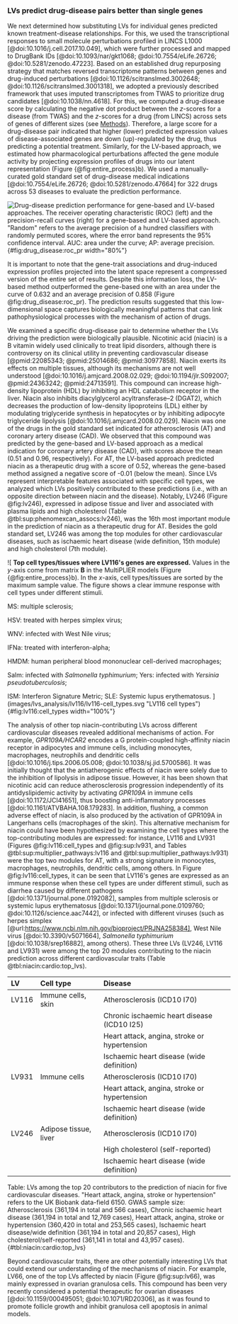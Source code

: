 ### LVs predict drug-disease pairs better than single genes

We next determined how substituting LVs for individual genes predicted known treatment-disease relationships.
For this, we used the transcriptional responses to small molecule perturbations profiled in LINCS L1000 [@doi:10.1016/j.cell.2017.10.049], which were further processed and mapped to DrugBank IDs [@doi:10.1093/nar/gkt1068; @doi:10.7554/eLife.26726; @doi:10.5281/zenodo.47223].
Based on an established drug repurposing strategy that matches reversed transcriptome patterns between genes and drug-induced perturbations [@doi:10.1126/scitranslmed.3002648; @doi:10.1126/scitranslmed.3001318], we adopted a previously described framework that uses imputed transcriptomes from TWAS to prioritize drug candidates [@doi:10.1038/nn.4618].
For this, we computed a drug-disease score by calculating the negative dot product between the $z$-scores for a disease (from TWAS) and the $z$-scores for a drug (from LINCS) across sets of genes of different sizes (see [Methods](#sec:methods:drug)).
Therefore, a large score for a drug-disease pair indicated that higher (lower) predicted expression values of disease-associated genes are down (up)-regulated by the drug, thus predicting a potential treatment.
Similarly, for the LV-based approach, we estimated how pharmacological perturbations affected the gene module activity by projecting expression profiles of drugs into our latent representation (Figure {@fig:entire_process}b).
We used a manually-curated gold standard set of drug-disease medical indications [@doi:10.7554/eLife.26726; @doi:10.5281/zenodo.47664] for 322 drugs across 53 diseases to evaluate the prediction performance.


![
**Drug-disease prediction performance for gene-based and LV-based approaches.**
The receiver operating characteristic (ROC) (left) and the precision-recall curves (right) for a gene-based and LV-based approach.
"Random" refers to the average precision of a hundred classifiers with randomly permuted scores, where the error band represents the 95% confidence interval.
AUC: area under the curve; AP: average precision.
](images/drug_disease_prediction/roc_pr_curves.svg "ROC-PR curves for drug-disease prediction"){#fig:drug_disease:roc_pr width="80%"}


It is important to note that the gene-trait associations and drug-induced expression profiles projected into the latent space represent a compressed version of the entire set of results.
Despite this information loss, the LV-based method outperformed the gene-based one with an area under the curve of 0.632 and an average precision of 0.858 (Figure @fig:drug_disease:roc_pr).
The prediction results suggested that this low-dimensional space captures biologically meaningful patterns that can link pathophysiological processes with the mechanism of action of drugs.


We examined a specific drug-disease pair to determine whether the LVs driving the prediction were biologically plausible.
Nicotinic acid (niacin) is a B vitamin widely used clinically to treat lipid disorders, although there is controversy on its clinical utility in preventing cardiovascular disease [@pmid:22085343; @pmid:25014686; @pmid:30977858].
Niacin exerts its effects on multiple tissues, although its mechanisms are not well understood [@doi:10.1016/j.amjcard.2008.02.029; @doi:10.1194/jlr.S092007; @pmid:24363242; @pmid:24713591].
This compound can increase high-density lipoprotein (HDL) by inhibiting an HDL catabolism receptor in the liver.
Niacin also inhibits diacylglycerol acyltransferase–2 (DGAT2), which decreases the production of low-density lipoproteins (LDL) either by modulating triglyceride synthesis in hepatocytes or by inhibiting adipocyte triglyceride lipolysis [@doi:10.1016/j.amjcard.2008.02.029].
Niacin was one of the drugs in the gold standard set indicated for atherosclerosis (AT) and coronary artery disease (CAD).
We observed that this compound was predicted by the gene-based and LV-based approach as a medical indication for coronary artery disease (CAD), with scores above the mean (0.51 and 0.96, respectively).
For AT, the LV-based approach predicted niacin as a therapeutic drug with a score of 0.52, whereas the gene-based method assigned a negative score of -0.01 (below the mean).
Since LVs represent interpretable features associated with specific cell types, we analyzed which LVs positively contributed to these predictions (i.e., with an opposite direction between niacin and the disease).
Notably, LV246 (Figure @fig:lv246), expressed in adipose tissue and liver and associated with plasma lipids and high cholesterol (Table @tbl:sup:phenomexcan_assocs:lv246), was the 16th most important module in the prediction of niacin as a therapeutic drug for AT.
Besides the gold standard set, LV246 was among the top modules for other cardiovascular diseases, such as ischaemic heart disease (wide definition, 15th module) and high cholesterol (7th module).

![
**Top cell types/tissues where LV116's genes are expressed.**
Values in the $y$-axis come from matrix $\mathbf{B}$ in the MultiPLIER models (Figure {@fig:entire_process}b).
In the $x$-axis, cell types/tissues are sorted by the maximum sample value.
The figure shows a clear immune response with cell types under different stimuli.
<!-- https://trace.ncbi.nlm.nih.gov/Traces/sra/?study=SRP045500 -->
MS: multiple sclerosis;
<!-- https://trace.ncbi.nlm.nih.gov/Traces/sra/?study=SRP045569 -->
<!-- PBMCs: peripheral blood mononuclear cells; -->
HSV: treated with herpes simplex virus;
<!-- https://trace.ncbi.nlm.nih.gov/Traces/sra/?study=SRP015670 -->
WNV: infected with West Nile virus;
<!-- https://trace.ncbi.nlm.nih.gov/Traces/sra/?study=SRP062958 -->
IFNa: treated with interferon-alpha;
<!-- https://trace.ncbi.nlm.nih.gov/Traces/sra/?study=SRP039361 -->
HMDM: human peripheral blood mononuclear cell-derived macrophages;
<!-- IPSDM: human induced pluripotent stem cell-derived macrophages; -->
<!-- https://trace.ncbi.nlm.nih.gov/Traces/sra/?study=SRP056733 -->
Salm: infected with *Salmonella typhimurium*;
Yers: infected with *Yersinia pseudotuberculosis*;
<!-- https://trace.ncbi.nlm.nih.gov/Traces/sra/?study=SRP062966 -->
ISM: Interferon Signature Metric;
SLE: Systemic lupus erythematosus.
](images/lvs_analysis/lv116/lv116-cell_types.svg "LV116 cell types"){#fig:lv116:cell_types width="100%"}



The analysis of other top niacin-contributing LVs across different cardiovascular diseases revealed additional mechanisms of action.
For example, *GPR109A/HCAR2* encodes a G protein-coupled high-affinity niacin receptor in adipocytes and immune cells, including monocytes, macrophages, neutrophils and dendritic cells [@doi:10.1016/j.tips.2006.05.008; @doi:10.1038/sj.jid.5700586].
It was initially thought that the antiatherogenic effects of niacin were solely due to the inhibition of lipolysis in adipose tissue.
However, it has been shown that nicotinic acid can reduce atherosclerosis progression independently of its antidyslipidemic activity by activating *GPR109A* in immune cells [@doi:10.1172/JCI41651], thus boosting anti-inflammatory processes [@doi:10.1161/ATVBAHA.108.179283].
In addition, flushing, a common adverse effect of niacin, is also produced by the activation of GPR109A in Langerhans cells (macrophages of the skin).
This alternative mechanism for niacin could have been hypothesized by examining the cell types where the top-contributing modules are expressed:
for instance, LV116 and LV931 (Figures @fig:lv116:cell_types and @fig:sup:lv931, and Tables @tbl:sup:multiplier_pathways:lv116 and @tbl:sup:multiplier_pathways:lv931) were the top two modules for AT, with a strong signature in monocytes, macrophages, neutrophils, dendritic cells, among others.
In Figure @fig:lv116:cell_types, it can be seen that LV116's genes are expressed as an immune response when these cell types are under different stimuli, such as diarrhea caused by different pathogens [@doi:10.1371/journal.pone.0192082], samples from multiple sclerosis or systemic lupus erythematosus [@doi:10.1371/journal.pone.0109760; @doi:10.1126/science.aac7442], or infected with different viruses (such as herpes simplex [@url:https://www.ncbi.nlm.nih.gov/bioproject/PRJNA258384], West Nile virus [@doi:10.3390/v5071664], *Salmonella typhimurium* [@doi:10.1038/srep16882], among others).
These three LVs (LV246, LV116 and LV931) were among the top 20 modules contributing to the niacin prediction across different cardiovascular traits (Table @tbl:niacin:cardio:top_lvs).


<!-- niacin:cardiovascular:top_lvs:start DISABLE NOW, BUT HAS TO BE ADDED THE "end" version just below to update table -->
| LV    | Cell type             | Disease                                      |
|:------|:----------------------|:---------------------------------------------|
| LV116 | Immune cells, skin    | Atherosclerosis (ICD10 I70)                  |
|       |                       | Chronic ischaemic heart disease (ICD10 I25)  |
|       |                       | Heart attack, angina, stroke or hypertension |
|       |                       | Ischaemic heart disease (wide definition)    |
| LV931 | Immune cells          | Atherosclerosis (ICD10 I70)                  |
|       |                       | Heart attack, angina, stroke or hypertension |
|       |                       | Ischaemic heart disease (wide definition)    |
| LV246 | Adipose tissue, liver | Atherosclerosis (ICD10 I70)                  |
|       |                       | High cholesterol (self-reported)             |
|       |                       | Ischaemic heart disease (wide definition)    |

Table: LVs among the top 20 contributors to the prediction of niacin for five cardiovascular diseases. "Heart attack, angina, stroke or hypertension" refers to the UK Biobank data-field 6150. GWAS sample size: Atherosclerosis (361,194 in total and 566 cases), Chronic ischaemic heart disease (361,194 in total and 12,769 cases), Heart attack, angina, stroke or hypertension (360,420 in total and 253,565 cases), Ischaemic heart disease/wide definition (361,194 in total and 20,857 cases), High cholesterol/self-reported (361,141 in total and 43,957 cases).  {#tbl:niacin:cardio:top_lvs}


Beyond cardiovascular traits, there are other potentially interesting LVs that could extend our understanding of the mechanisms of niacin.
For example, LV66, one of the top LVs affected by niacin (Figure @fig:sup:lv66), was mainly expressed in ovarian granulosa cells.
This compound has been very recently considered a potential therapeutic for ovarian diseases [@doi:10.1159/000495051; @doi:10.1071/RD20306], as it was found to promote follicle growth and inhibit granulosa cell apoptosis in animal models.
